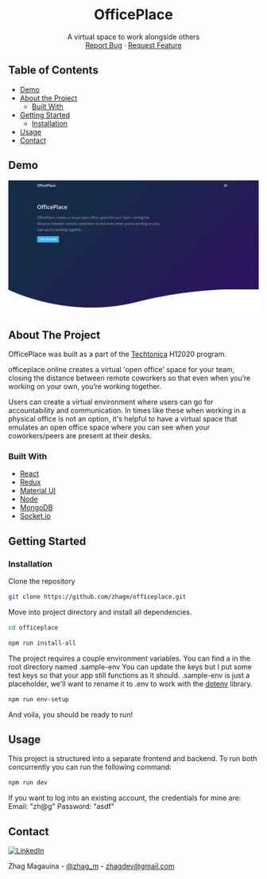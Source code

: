 <!-- PROJECT LOGO -->
<p align="center">
  <!-- <a href="https://github.com/zhagm/officeplace">
    <img src="images/logo.png" alt="Logo" width="80" height="80">
  </a> -->
  <h1 align="center">OfficePlace</h1>

  <p align="center">
    A virtual space to work alongside others
    <br />
    <a href="https://github.com/zhagm/officeplace/issues">Report Bug</a>
    ·
    <a href="https://github.com/zhagm/officeplace/issues">Request Feature</a>
  </p>
</p>

<!-- TABLE OF CONTENTS -->

## Table of Contents

- [Demo](#demo)
- [About the Project](#about-the-project)
  - [Built With](#built-with)
- [Getting Started](#getting-started)
  - [Installation](#installation)
- [Usage](#usage)
- [Contact](#contact)

<!-- DEMO VIDEO -->

## Demo

[![Watch the demo video][product-screenshot]](https://youtu.be/-vrytNw_v_A)

<!-- ABOUT THE PROJECT -->

## About The Project

OfficePlace was built as a part of the [Techtonica](http://techtonica.org) H12020 program.

officeplace.online creates a virtual 'open office' space for your team, closing the distance between remote coworkers so that even when you’re working on your own, you’re working together.

Users can create a virtual environment where users can go for accountability and communication. In times like these when working in a physical office is not an option, it's helpful to have a virtual space that emulates an open office space where you can see when your coworkers/peers are present at their desks.

### Built With

- [React](https://reactjs.org)
- [Redux](https://redux.js.org)
- [Material UI](https://material-ui.com)
- [Node](https://nodejs.org)
- [MongoDB](https://www.mongodb.org)
- [Socket.io](https://socket.io)

<!-- GETTING STARTED -->

## Getting Started

<!-- ### Prerequisites -->

### Installation

Clone the repository

```bash
git clone https://github.com/zhagm/officeplace.git
```

Move into project directory and install all dependencies.

```bash
cd officeplace
```

```bash
npm run install-all
```

The project requires a couple environment variables. You can find a in the root directory named .sample-env
You can update the keys but I put some test keys so that your app still functions as it should.
.sample-env is just a placeholder, we'll want to rename it to .env to work with the [dotenv](https://www.npmjs.com/package/dotenv) library.

```bash
npm run env-setup
```

And voila, you should be ready to run!

<!-- USAGE EXAMPLES -->

## Usage

This project is structured into a separate frontend and backend. To run both concurrently you can run the following command:

```bash
npm run dev
```

If you want to log into an existing account, the credentials for mine are:
Email: "zh@g"
Password: "asdf"

<!-- CONTACT -->

## Contact

[![LinkedIn][linkedin-shield]][linkedin-url]

Zhag Magauina - [@zhag_m](https://twitter.com/zhag_m) - zhagdev@gmail.com

<!-- MARKDOWN LINKS & IMAGES -->
<!-- https://www.markdownguide.org/basic-syntax/#reference-style-links -->

[linkedin-shield]: https://img.shields.io/badge/-LinkedIn-black.svg?style=flat-square&logo=linkedin&colorB=555
[linkedin-url]: https://linkedin.com/in/zhag
[product-screenshot]: readmeFiles/screenshot.png
